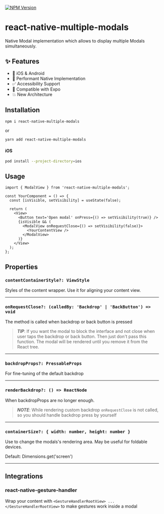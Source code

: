 [![NPM Version](https://img.shields.io/npm/v/react-native-multiple-modals)](https://www.npmjs.com/package/react-native-multiple-modals)

# react-native-multiple-modals

Native Modal implementation which allows to display multiple Modals simultaneously.

## ✨ Features

- 📱 iOS & Android
- 🚀 Performant Native Implementation
- ✅ Accessibility Support
- 💯 Compatible with Expo
- 💥 New Architecture

## Installation

```bash
npm i react-native-multiple-modals
```

or

```bash
yarn add react-native-multiple-modals
```

#### iOS

```bash
pod install --project-directory=ios
```

## Usage

```tsx
import { ModalView } from 'react-native-multiple-modals';

const YourComponent = () => {
  const [isVisible, setVisibility] = useState(false);

  return (
    <View>
      <Button text='Open modal' onPress={() => setVisibility(true)} />
      {isVisible && (
        <ModalView onRequestClose={() => setVisibility(false)}>
          <YourContentView />
        </ModalView>
      )}
    </View>
  );
};
```

## Properties

### `contentContainerStyle?: ViewStyle`

Styles of the content wrapper. Use it for aligning your content view.

---

### `onRequestClose?: (calledBy: 'Backdrop' | 'BackButton') => void`

The method is called when backdrop or back button is pressed

> _**TIP**_: If you want the modal to block the interface and not close when user taps the backdrop or back button. Then just don't pass this function. The modal will be rendered until you remove it from the React tree.

---

### `backdropProps?: PressableProps`

For fine-tuning of the default backdrop

---

### `renderBackdrop?: () => ReactNode`

When backdropProps are no longer enough.

> _**NOTE**_: While rendering custom backdrop `onRequestClose` is not called, so you should handle backdrop press by yourself

---

### `containerSize?: { width: number, height: number }`

Use to change the modals's rendering area. May be useful for foldable devices.

Default: Dimensions.get('screen')

---

## Integrations

### react-native-gesture-handler

Wrap your content with `<GestureHandlerRootView> ... </GestureHandlerRootView>` to make gestures work inside a modal
